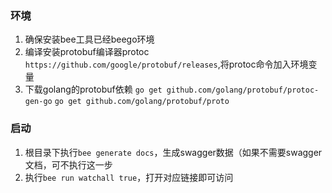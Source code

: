 ### 环境
1. 确保安装bee工具已经beego环境
2. 编译安装protobuf编译器protoc `https://github.com/google/protobuf/releases`,将protoc命令加入环境变量
3. 下载golang的protobuf依赖 `go get github.com/golang/protobuf/protoc-gen-go` `go get github.com/golang/protobuf/proto`

### 启动
1. 根目录下执行`bee generate docs`，生成swagger数据（如果不需要swagger文档，可不执行这一步
2. 执行`bee run watchall true`，打开对应链接即可访问
